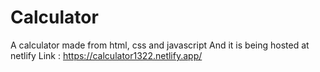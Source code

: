 # Calculator
A calculator made from html, css and javascript
And it is being hosted at netlify 
Link  : https://calculator1322.netlify.app/
